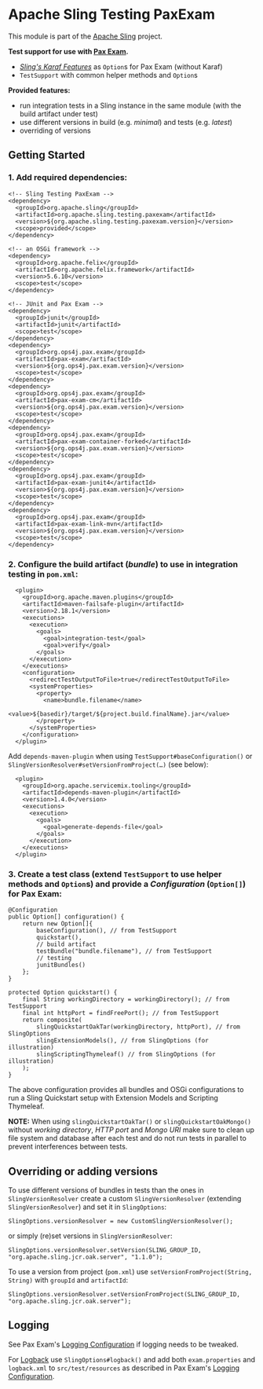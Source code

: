 # Apache Sling Testing PaxExam

This module is part of the [Apache Sling](https://sling.apache.org) project.

**Test support for use with [Pax Exam](https://github.com/ops4j/org.ops4j.pax.exam2).**

* [_Sling's Karaf Features_](https://sling.apache.org/documentation/karaf.html#sling-karaf-features) as `Option`s for Pax Exam (without Karaf)
* `TestSupport` with common helper methods and `Option`s

**Provided features:**

* run integration tests in a Sling instance in the same module (with the build artifact under test)
* use different versions in build (e.g. *minimal*) and tests (e.g. *latest*)
* overriding of versions

## Getting Started

### 1. Add required dependencies:

    <!-- Sling Testing PaxExam -->
    <dependency>
      <groupId>org.apache.sling</groupId>
      <artifactId>org.apache.sling.testing.paxexam</artifactId>
      <version>${org.apache.sling.testing.paxexam.version}</version>
      <scope>provided</scope>
    </dependency>

    <!-- an OSGi framework -->
    <dependency>
      <groupId>org.apache.felix</groupId>
      <artifactId>org.apache.felix.framework</artifactId>
      <version>5.6.10</version>
      <scope>test</scope>
    </dependency>

    <!-- JUnit and Pax Exam -->
    <dependency>
      <groupId>junit</groupId>
      <artifactId>junit</artifactId>
      <scope>test</scope>
    </dependency>
    <dependency>
      <groupId>org.ops4j.pax.exam</groupId>
      <artifactId>pax-exam</artifactId>
      <version>${org.ops4j.pax.exam.version}</version>
      <scope>test</scope>
    </dependency>
    <dependency>
      <groupId>org.ops4j.pax.exam</groupId>
      <artifactId>pax-exam-cm</artifactId>
      <version>${org.ops4j.pax.exam.version}</version>
      <scope>test</scope>
    </dependency>
    <dependency>
      <groupId>org.ops4j.pax.exam</groupId>
      <artifactId>pax-exam-container-forked</artifactId>
      <version>${org.ops4j.pax.exam.version}</version>
      <scope>test</scope>
    </dependency>
    <dependency>
      <groupId>org.ops4j.pax.exam</groupId>
      <artifactId>pax-exam-junit4</artifactId>
      <version>${org.ops4j.pax.exam.version}</version>
      <scope>test</scope>
    </dependency>
    <dependency>
      <groupId>org.ops4j.pax.exam</groupId>
      <artifactId>pax-exam-link-mvn</artifactId>
      <version>${org.ops4j.pax.exam.version}</version>
      <scope>test</scope>
    </dependency>

### 2. Configure the build artifact (*bundle*) to use in integration testing in `pom.xml`:

      <plugin>
        <groupId>org.apache.maven.plugins</groupId>
        <artifactId>maven-failsafe-plugin</artifactId>
        <version>2.18.1</version>
        <executions>
          <execution>
            <goals>
              <goal>integration-test</goal>
              <goal>verify</goal>
            </goals>
          </execution>
        </executions>
        <configuration>
          <redirectTestOutputToFile>true</redirectTestOutputToFile>
          <systemProperties>
            <property>
              <name>bundle.filename</name>
              <value>${basedir}/target/${project.build.finalName}.jar</value>
            </property>
          </systemProperties>
        </configuration>
      </plugin>

Add `depends-maven-plugin` when using `TestSupport#baseConfiguration()` or `SlingVersionResolver#setVersionFromProject(…)` (see below):

      <plugin>
        <groupId>org.apache.servicemix.tooling</groupId>
        <artifactId>depends-maven-plugin</artifactId>
        <version>1.4.0</version>
        <executions>
          <execution>
            <goals>
              <goal>generate-depends-file</goal>
            </goals>
          </execution>
        </executions>
      </plugin>

### 3. Create a test class (extend `TestSupport` to use helper methods and `Option`s) and provide a *Configuration* (`Option[]`) for Pax Exam:

    @Configuration
    public Option[] configuration() {
        return new Option[]{
            baseConfiguration(), // from TestSupport
            quickstart(),
            // build artifact
            testBundle("bundle.filename"), // from TestSupport
            // testing
            junitBundles()
        };
    }

    protected Option quickstart() {
        final String workingDirectory = workingDirectory(); // from TestSupport
        final int httpPort = findFreePort(); // from TestSupport
        return composite(
            slingQuickstartOakTar(workingDirectory, httpPort), // from SlingOptions
            slingExtensionModels(), // from SlingOptions (for illustration)
            slingScriptingThymeleaf() // from SlingOptions (for illustration)
        );
    }

The above configuration provides all bundles and OSGi configurations to run a Sling Quickstart setup with Extension Models and Scripting Thymeleaf.

**NOTE:** When using `slingQuickstartOakTar()` or `slingQuickstartOakMongo()` without _working directory_, _HTTP port_ and _Mongo URI_ make sure to clean up file system and database after each test and do not run tests in parallel to prevent interferences between tests.

## Overriding or adding versions

To use different versions of bundles in tests than the ones in `SlingVersionResolver` create a custom `SlingVersionResolver` (extending `SlingVersionResolver`) and set it in `SlingOptions`:

    SlingOptions.versionResolver = new CustomSlingVersionResolver();

or simply (re)set versions in `SlingVersionResolver`:

    SlingOptions.versionResolver.setVersion(SLING_GROUP_ID, "org.apache.sling.jcr.oak.server", "1.1.0");

To use a version from project (`pom.xml`) use `setVersionFromProject(String, String)` with `groupId` and `artifactId`:

    SlingOptions.versionResolver.setVersionFromProject(SLING_GROUP_ID, "org.apache.sling.jcr.oak.server");

## Logging

See Pax Exam's [Logging Configuration](https://ops4j1.jira.com/wiki/spaces/PAXEXAM4/pages/54263891/Logging+Configuration) if logging needs to be tweaked.

For [Logback](https://logback.qos.ch) use `SlingOptions#logback()` and add both `exam.properties` and `logback.xml` to `src/test/resources` as described in Pax Exam's [Logging Configuration](https://ops4j1.jira.com/wiki/spaces/PAXEXAM4/pages/54263891/Logging+Configuration).


